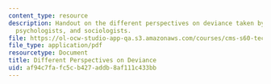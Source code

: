 ```yaml
---
content_type: resource
description: Handout on the different perspectives on deviance taken by sociobiologists,
  psychologists, and sociologists.
file: https://ol-ocw-studio-app-qa.s3.amazonaws.com/courses/cms-s60-technopanics-moral-panics-about-technology-spring-2013/af94c7fafc5cb427addb8af111c433bb_MITCMS_S60S13_DevTheories.pdf
file_type: application/pdf
resourcetype: Document
title: Different Perspectives on Deviance
uid: af94c7fa-fc5c-b427-addb-8af111c433bb
---
```


